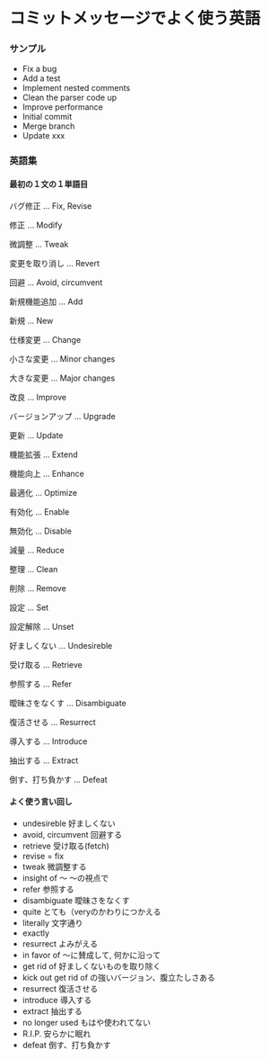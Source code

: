 # コミットメッセージでよく使う英語

### サンプル

* Fix a bug
* Add a test
* Implement nested comments
* Clean the parser code up
* Improve performance
* Initial commit
* Merge branch
* Update xxx

### 英語集

#### 最初の１文の１単語目

バグ修正 … Fix, Revise

修正 … Modify

微調整 … Tweak

変更を取り消し … Revert

回避 … Avoid, circumvent

新規機能追加 … Add

新規 … New

仕様変更 … Change

小さな変更 … Minor changes

大きな変更 … Major changes

改良 … Improve

バージョンアップ … Upgrade

更新 … Update

機能拡張 … Extend

機能向上 … Enhance

最適化 … Optimize

有効化 … Enable

無効化 … Disable

減量 … Reduce

整理 … Clean

削除 … Remove

設定 … Set

設定解除 … Unset

好ましくない … Undesireble

受け取る … Retrieve

参照する … Refer

曖昧さをなくす … Disambiguate

復活させる … Resurrect

導入する … Introduce

抽出する … Extract

倒す、打ち負かす … Defeat


#### よく使う言い回し

* undesireble 好ましくない
* avoid, circumvent 回避する
* retrieve 受け取る(fetch)
* revise = fix
* tweak 微調整する
* insight of 〜 〜の視点で
* refer 参照する
* disambiguate 曖昧さをなくす
* quite とても（veryのかわりにつかえる
* literally 文字通り
* exactly
* resurrect よみがえる
* in favor of 〜に賛成して, 何かに沿って
* get rid of 好ましくないものを取り除く
* kick out get rid of の強いバージョン、腹立たしさある
* resurrect 復活させる
* introduce 導入する
* extract 抽出する
* no longer used もはや使われてない
* R.I.P. 安らかに眠れ
* defeat 倒す、打ち負かす

